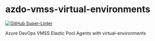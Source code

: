 # azdo-vmss-virtual-environments

[![GitHub Super-Linter](https://github.com/tonyskidmore/azdo-vmss-virtual-environments/workflows/Lint%20Code%20Base/badge.svg)](https://github.com/marketplace/actions/super-linter)

Azure DevOps VMSS Elastic Pool Agents with virtual-environments

